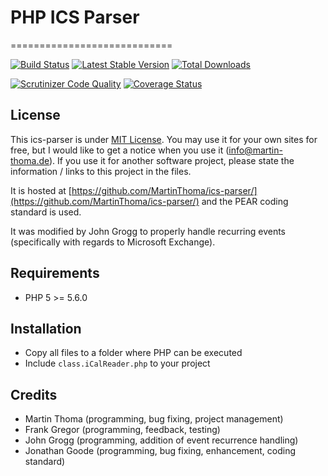 # PHP ICS Parser
============================

[![Build Status](https://secure.travis-ci.org/tanchik194/ics-parser.png?branch=master)](https://travis-ci.org/tanchik194/ics-parser)
[![Latest Stable Version](https://poser.pugx.org/johngrogg/ics-parser/v/stable.png)](https://packagist.org/packages/johngrogg/ics-parser)
[![Total Downloads](https://poser.pugx.org/johngrogg/ics-parser/downloads.png)](https://packagist.org/packages/johngrogg/ics-parser)

[![Scrutinizer Code Quality](https://scrutinizer-ci.com/g/tanchik194/ics-parser/inspections/126ca893-5306-4b75-be88-7a385f90d4c1)](https://scrutinizer-ci.com/g/tanchik194/ics-parser/?branch=master)
[![Coverage Status](https://coveralls.io/repos/tanchik194/ics-parser/badge.png)](https://coveralls.io/r/tanchik194/ics-parser)

## License
This ics-parser is under [MIT License](http://opensource.org/licenses/MIT). You may use it for your own sites for free, but I would like to get a notice when you use it (info@martin-thoma.de). If you use it for another software project, please state the information / links to this project in the files.

It is hosted at [https://github.com/MartinThoma/ics-parser/](https://github.com/MartinThoma/ics-parser/) and the PEAR coding standard is used.

It was modified by John Grogg to properly handle recurring events (specifically with regards to Microsoft Exchange).

## Requirements
  - PHP 5 >= 5.6.0

## Installation
  - Copy all files to a folder where PHP can be executed
  - Include `class.iCalReader.php` to your project

## Credits
  - Martin Thoma (programming, bug fixing, project management)
  - Frank Gregor (programming, feedback, testing)
  - John Grogg (programming, addition of event recurrence handling)
  - Jonathan Goode (programming, bug fixing, enhancement, coding standard)